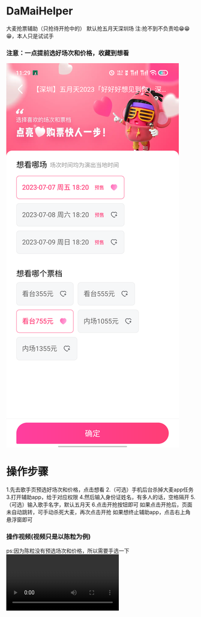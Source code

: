 # DaMaiHelper
大麦抢票辅助（只抢待开抢中的）
默认抢五月天深圳场
注:抢不到不负责哈😁😁😁，本人只是试试手

### 注意：一点提前选好场次和价格，收藏到想看
![想看](xkan.png)

# 操作步骤
1.先去歌手页预选好场次和价格，点击想看
2.（可选）手机后台杀掉大麦app任务
3.打开辅助app，给于对应权限
4.然后输入身份证姓名，有多人的话，空格隔开
5.（可选）输入歌手名字，默认五月天
6.点击开抢按钮即可
如果点击开抢后，页面未自动跳转，可手动杀死大麦，再次点击开抢
如果想终止辅助app，点击右上角悬浮窗即可

### 操作视频(视频只是以陈粒为例)
ps:因为陈粒没有预选场次和价格，所以需要手选一下
![操作流程](操作视频.mp4)



